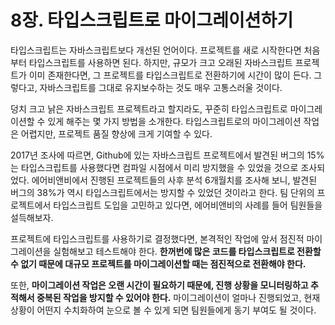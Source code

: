 # 8장. 타입스크립트로 마이그레이션하기

타입스크립트는 자바스크립트보다 개선된 언어이다. 프로젝트를 새로 시작한다면 처음부터 타입스크립트를 사용하면 된다.
하지만, 규모가 크고 오래된 자바스크립트 프로젝트가 이미 존재한다면, 그 프로젝트를 타입스크립트로 전환하기에 시간이 많이 든다.
그렇다고, 자바스크립트를 그대로 유지보수하는 것도 매우 고통스러울 것이다.

덩치 크고 낡은 자바스크립트 프로젝트라고 할지라도, 꾸준히 타입스크립트로 마이그레이션할 수 있게 해주는 몇 가지 방법을 소개한다.
타입스크립트로의 마이그레이션 작업은 어렵지만, 프로젝트 품질 향상에 크게 기여할 수 있다.

2017년 조사에 따르면, Github에 있는 자바스크립트 프로젝트에서 발견된 버그의 15%는 타입스크립트를 사용했다면
컴파일 시점에서 미리 방지했을 수 있었을 것으로 조사되었다. 에어비앤비에서 진행된 프로젝트들의 사후 분석
6개월치를 조사해 보니, 발견된 버그의 38%가 역시 타입스크립트에서는 방지할 수 있었던 것이라고 한다.
팀 단위의 프로젝트에서 타입스크립트 도입을 고민하고 있다면, 에어비앤비의 사례를 들어 팀원들을 설득해보자.

프로젝트에 타입스크립트를 사용하기로 결정했다면, 본격적인 작업에 앞서 점진적 마이그레이션을 실험해보고 테스트해야 한다.
**한꺼번에 많은 코드를 타입스크립트로 전환할 수 없기 때문에 대규모 프로젝트를 마이그레이션할 때는 점진적으로 전환해야 한다.**

또한, **마이그레이션 작업은 오랜 시간이 필요하기 때문에, 진행 상황을 모니터링하고 추적해서 중복된 작업을 방지할 수 있어야 한다.**
마이그레이션이 얼마나 진행되었고, 현재 상황이 어떤지 수치화하여 눈으로 볼 수 있게 되면 팀원들에게 동기 부여도 될 것이다.
